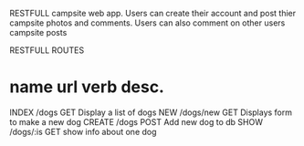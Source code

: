 RESTFULL campsite web app. Users can create their account and post thier campsite photos and comments.
Users can also comment on other users campsite posts 











RESTFULL ROUTES

name 		url		  verb 			desc.
================================================
INDEX 		/dogs		GET			Display a list of dogs
NEW 		/dogs/new 	GET			Displays form to make a new dog
CREATE		/dogs		POST		Add new dog to db
SHOW 		/dogs/:is   GET 		show info about one dog
